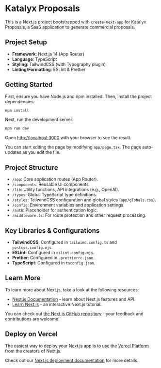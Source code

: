 # Katalyx Proposals

This is a [Next.js](https://nextjs.org) project bootstrapped with [`create-next-app`](https://nextjs.org/docs/app/api-reference/cli/create-next-app) for Katalyx Proposals, a SaaS application to generate commercial proposals.

## Project Setup

- **Framework**: Next.js 14 (App Router)
- **Language**: TypeScript
- **Styling**: TailwindCSS (with Typography plugin)
- **Linting/Formatting**: ESLint & Prettier

## Getting Started

First, ensure you have Node.js and npm installed. Then, install the project dependencies:

```bash
npm install
```

Next, run the development server:

```bash
npm run dev
```

Open [http://localhost:3000](http://localhost:3000) with your browser to see the result.

You can start editing the page by modifying `app/page.tsx`. The page auto-updates as you edit the file.

## Project Structure

- `/app`: Core application routes (App Router).
- `/components`: Reusable UI components.
- `/lib`: Utility functions, API integrations (e.g., OpenAI).
- `/types`: Global TypeScript type definitions.
- `/styles`: TailwindCSS configuration and global styles (`app/globals.css`).
- `/config`: Environment variables and application settings.
- `/auth`: Placeholder for authentication logic.
- `/middleware.ts`: For route protection and other request processing.

## Key Libraries & Configurations

- **TailwindCSS**: Configured in `tailwind.config.ts` and `postcss.config.mjs`.
- **ESLint**: Configured in `eslint.config.mjs`.
- **Prettier**: Configured in `.prettierrc.json`.
- **TypeScript**: Configured in `tsconfig.json`.

## Learn More

To learn more about Next.js, take a look at the following resources:

- [Next.js Documentation](https://nextjs.org/docs) - learn about Next.js features and API.
- [Learn Next.js](https://nextjs.org/learn) - an interactive Next.js tutorial.

You can check out [the Next.js GitHub repository](https://github.com/vercel/next.js) - your feedback and contributions are welcome!

## Deploy on Vercel

The easiest way to deploy your Next.js app is to use the [Vercel Platform](https://vercel.com/new?utm_medium=default-template&filter=next.js&utm_source=create-next-app&utm_campaign=create-next-app-readme) from the creators of Next.js.

Check out our [Next.js deployment documentation](https://nextjs.org/docs/app/building-your-application/deploying) for more details.
